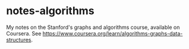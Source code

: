# notes-algorithms
My notes on the Stanford's graphs and algorithms course, available on Coursera. See https://www.coursera.org/learn/algorithms-graphs-data-structures.
